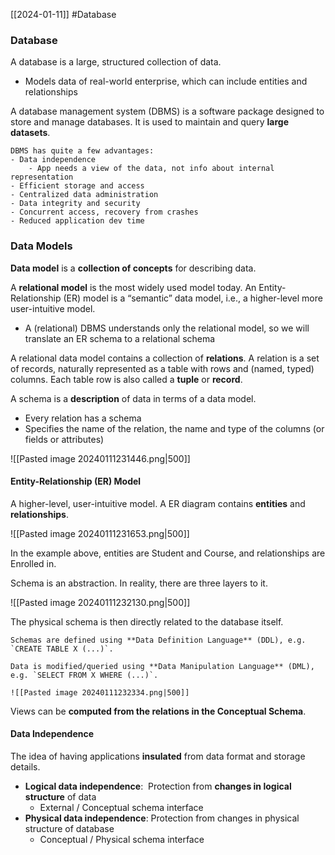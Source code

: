 [[2024-01-11]] #Database

### Database
A database is a large, structured collection of data.
- Models data of real-world enterprise, which can include entities and relationships

A database management system (DBMS) is a software package designed to store and manage databases. It is used to maintain and query **large datasets**.

```ad-summary
DBMS has quite a few advantages:
- Data independence
	- App needs a view of the data, not info about internal representation
- Efficient storage and access
- Centralized data administration
- Data integrity and security
- Concurrent access, recovery from crashes
- Reduced application dev time
```

### Data Models
**Data model** is a **collection of concepts** for describing data. 

A **relational model** is the most widely used model today. An Entity-Relationship (ER) model is a “semantic” data model, i.e., a higher-level more user-intuitive model.
- A (relational) DBMS understands only the relational model, so we will translate an ER schema to a relational schema

A relational data model contains a collection of **relations**. A relation is a set of records, naturally represented as a table with rows and (named, typed) columns. Each table row is also called a **tuple** or **record**.

A schema is a **description** of data in terms of a data model.
- Every relation has a schema
- Specifies the name of the relation, the name and type of the columns (or fields or attributes)

![[Pasted image 20240111231446.png|500]]

#### Entity-Relationship (ER) Model
A higher-level, user-intuitive model. A ER diagram contains **entities** and **relationships**.

![[Pasted image 20240111231653.png|500]]

In the example above, entities are Student and Course, and relationships are Enrolled in.

Schema is an abstraction. In reality, there are three layers to it.

![[Pasted image 20240111232130.png|500]]

The physical schema is then directly related to the database itself.

```ad-note
Schemas are defined using **Data Definition Language** (DDL), e.g. `CREATE TABLE X (...)`.

Data is modified/queried using **Data Manipulation Language** (DML), e.g. `SELECT FROM X WHERE (...)`.
```

```ad-example
![[Pasted image 20240111232334.png|500]]
```

Views can be **computed from the relations in the Conceptual Schema**.

#### Data Independence 
The idea of having applications **insulated** from data format and storage details.
- **Logical data independence**:  Protection from **changes in logical structure** of data
	- External / Conceptual schema interface
- **Physical data independence**: Protection from changes in physical structure of database
	- Conceptual / Physical schema interface